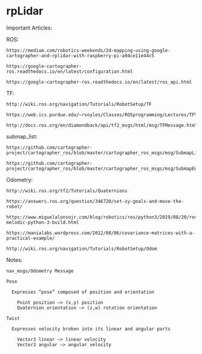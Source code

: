 # rpLidar

Important Articles:

  ROS:
    
    https://medium.com/robotics-weekends/2d-mapping-using-google-cartographer-and-rplidar-with-raspberry-pi-a94ce11e44c5
    
    https://google-cartographer-ros.readthedocs.io/en/latest/configuration.html
    
    https://google-cartographer-ros.readthedocs.io/en/latest/ros_api.html
    
  TF:

    http://wiki.ros.org/navigation/Tutorials/RobotSetup/TF

    https://web.ics.purdue.edu/~rvoyles/Classes/ROSprogramming/Lectures/TF%20(transform)%20in%20ROS.pdf

    http://docs.ros.org/en/diamondback/api/tf2_msgs/html/msg/TFMessage.html 
    
  submap_list:
  
    https://github.com/cartographer-project/cartographer_ros/blob/master/cartographer_ros_msgs/msg/SubmapList.msg
    
    https://github.com/cartographer-project/cartographer_ros/blob/master/cartographer_ros_msgs/msg/SubmapEntry.msg
    
  Odometry:
  
    http://wiki.ros.org/tf2/Tutorials/Quaternions
    
    https://answers.ros.org/question/346720/set-xy-goals-and-move-the-robot/
    
    https://www.miguelalonsojr.com/blog/robotics/ros/python3/2019/08/20/ros-melodic-python-3-build.html
    
    https://manialabs.wordpress.com/2012/08/06/covariance-matrices-with-a-practical-example/
    
    http://wiki.ros.org/navigation/Tutorials/RobotSetup/Odom


Notes:

    nav_msgs/Odometry Message

    Pose

      Expresses “pose” composed of position and orientation

        Point position —> (x,y) position
        Quaternion orientation —> (z,w) rotation orientation
        
    Twist

      Expresses velocity broken into its linear and angular parts

        Vector3 linear —> linear velocity
        Vector3 angular —> angular velocity
